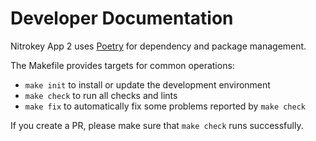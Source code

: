# Developer Documentation

Nitrokey App 2 uses [Poetry](https://python-poetry.org/) for dependency and package management.

The Makefile provides targets for common operations:
- `make init` to install or update the development environment
- `make check` to run all checks and lints
- `make fix` to automatically fix some problems reported by `make check`

If you create a PR, please make sure that `make check` runs successfully.
